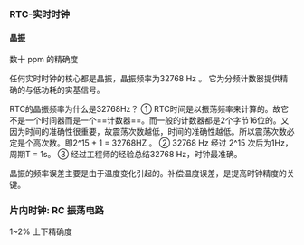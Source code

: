 ### RTC-实时时钟

#### 晶振
数十 ppm 的精确度

任何实时时钟的核心都是晶振，晶振频率为32768 Hz 。
它为分频计数器提供精确的与低功耗的实基信号。

RTC的晶振频率为什么是32768Hz？
① RTC时间是以振荡频率来计算的。故它不是一个时间器而是一个==计数器==。而一般的计数器都是2个字节16位的。又因为时间的准确性很重要，故震荡次数越低，时间的准确性越低。所以震荡次数必定是个高次数。即2^15 + 1 = 32768HZ 。
② 32768 Hz 经过 2^15 次后为1Hz，周期T = 1s。
③ 经过工程师的经验总结32768 Hz，时钟最准确。

晶振的频率误差主要是由于温度变化引起的。补偿温度误差，是提高时钟精度的关键。
### 片内时钟: RC 振荡电路

1~2% 上下精确度

